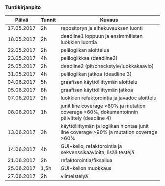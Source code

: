 
### Tuntikirjanpito
Päivä | Tunnit | Kuvaus
--------------- | ----- | ------
17.05.2017 | 2h | repositoryn ja aihekuvauksen luonti
18.05.2017 | 2h | deadline1 loppuun ja ensimmäisten luokkien luontia
22.05.2017 | 2h | pelilogiikan aloittelua
23.05.2017 | 4h | pelilogiikkaa (deadline2)
25.05.2017 | 2h | deadline2 (pit/checkstyle/luokkakaavio)
31.05.2017 | 4h | pelilogiikan jatkoa (deadline 3)
04.06.2017 | 5h | graafisen käyttöliittymän aloittelu
05.06.2017 | 8h | graafisen käyttöliittymän jatkoa
07.06.2017 | 2h | luokkien refaktorointia ja javadoc aloittelu
08.06.2017 | 1h | junit line coverage >80% ja mutation coverage >60%, dokumentoinnin päivittely (deadline 4)
13.06.2017 | 3h | käyttöliittymän ja logiikan hiontaa junit line coverage >90% ja mutation coverage >60%
14.06.2017 | 4h | GUI-kello, refaktorointia ja sekvenssikaavioita, lisää testejä
21.06.2017 | 2h | refaktorointia/fiksailua
25.06.2017 | 1,5h | GUI-kellon muokkaus
27.06.2017 | 2h | viimeistelyä
